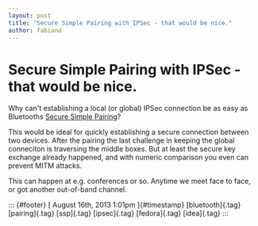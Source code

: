 ```yaml
---
layout: post
title: "Secure Simple Pairing with IPSec - that would be nice."
author: fabiand
---
```



Secure Simple Pairing with IPSec - that would be nice.
======================================================

Why can't establishing a local (or global) IPSec connection be as easy
as Bluetooths [Secure Simple
Pairing](http://en.wikipedia.org/wiki/Bluetooth#Pairing_mechanisms)?

This would be ideal for quickly establishing a secure connection between
two devices. After the pairing the last challenge in keeping the global
conneciton is traversing the middle boxes. But at least the secure key
exchange already happened, and with numeric comparison you even can
prevent MITM attacks.

This can happen at e.g. conferences or so. Anytime we meet face to face,
or got another out-of-band channel.

::: {#footer}
[ August 16th, 2013 1:01pm ]{#timestamp} [bluetooth]{.tag}
[pairing]{.tag} [ssp]{.tag} [ipsec]{.tag} [fedora]{.tag} [idea]{.tag}
:::
